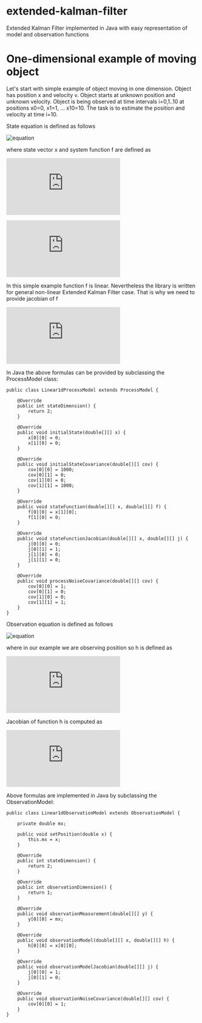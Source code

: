 # extended-kalman-filter
Extended Kalman Filter implemented in Java with easy representation of model and observation functions

# One-dimensional example of moving object

Let's start with simple example of object moving in one dimension. Object has position x and velocity v. Object starts at unknown position and unknown velocity. Object is being observed at time intervals i=0,1..10 at positions x0=0, x1=1, ... x10=10. The task is to estimate the position and velocity at time i=10.

State equation is defined as follows

![equation](https://latex.codecogs.com/gif.latex?\frac{d}{dt}\mathbf{x=f(x)})  

where state vector x and system function f are defined as

![equation](https://latex.codecogs.com/gif.latex?%5Cmathbf%7Bx%3D%7D%5Cleft%5B%20%5Cbegin%7Barray%7D%7Bc%7D%20x%20%5C%5C%20v%20%5Cend%7Barray%7D%20%5Cright%5D)

![equation](https://latex.codecogs.com/gif.latex?%5Cmathbf%7Bf%7D%3D%5Cleft%5B%5Cbegin%7Barray%7D%7Bc%7Dv%5C%5C0%5Cend%7Barray%7D%5Cright%5D)

In this simple example function f is linear. Nevertheless the library is written for general non-linear Extended Kalman Filter case. That is why we need to provide jacobian of f

![equation](https://latex.codecogs.com/gif.latex?%5Cfrac%7B%5Cpartial%5Cmathbf%7Bf%7D%7D%7B%5Cpartial%20x%7D%3D%5Cleft%5B%5Cbegin%7Barray%7D%7Bcc%7D0%261%5C%5C0%260%5Cend%7Barray%7D%5Cright%5D)

In Java the above formulas can be provided by subclassing the ProcessModel class:

```
public class Linear1dProcessModel extends ProcessModel {

	@Override
	public int stateDimension() {
		return 2;
	}

	@Override
	public void initialState(double[][] x) {
		x[0][0] = 0;
		x[1][0] = 0;
	}

	@Override
	public void initialStateCovariance(double[][] cov) {
		cov[0][0] = 1000;
		cov[0][1] = 0;
		cov[1][0] = 0;
		cov[1][1] = 1000;
	}

	@Override
	public void stateFunction(double[][] x, double[][] f) {
		f[0][0] = x[1][0];
		f[1][0] = 0;
	}

	@Override
	public void stateFunctionJacobian(double[][] x, double[][] j) {
		j[0][0] = 0;
		j[0][1] = 1;
		j[1][0] = 0;
		j[1][1] = 0;
	}

	@Override
	public void processNoiseCovariance(double[][] cov) {
		cov[0][0] = 1;
		cov[0][1] = 0;
		cov[1][0] = 0;
		cov[1][1] = 1;
	}
}

```

Observation equation is defined as follows

![equation](https://latex.codecogs.com/gif.latex?\mathbf{y=h(x)})

where in our example we are observing position so h is defined as

![equation](https://latex.codecogs.com/gif.latex?%5Cmathbf%7Bh%7D%3D%5Cleft%5Bx%5Cright%5D)

Jacobian of function h is computed as

![equation](https://latex.codecogs.com/gif.latex?%5Cfrac%7B%5Cpartial%5Cmathbf%7Bh%7D%7D%7B%5Cpartial%20x%7D%3D%5Cleft%5B%5Cbegin%7Barray%7D%7Bcc%7D1%260%5Cend%7Barray%7D%5Cright%5D)

Above formulas are implemented in Java by subclassing the ObservationModel:

```
public class Linear1dObservationModel extends ObservationModel {

	private double mx;
	
	public void setPosition(double x) {
		this.mx = x;
	}
	
	@Override
	public int stateDimension() {
		return 2;
	}

	@Override
	public int observationDimension() {
		return 1;
	}

	@Override
	public void observationMeasurement(double[][] y) {
		y[0][0] = mx;
	}

	@Override
	public void observationModel(double[][] x, double[][] h) {
		h[0][0] = x[0][0];
	}

	@Override
	public void observationModelJacobian(double[][] j) {
		j[0][0] = 1;
		j[0][1] = 0;
	}

	@Override
	public void observationNoiseCovariance(double[][] cov) {
		cov[0][0] = 1;
	}
}

```

